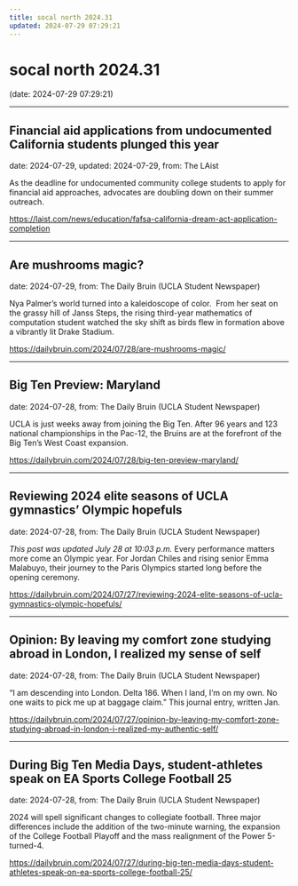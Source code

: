```yaml
---
title: socal north 2024.31
updated: 2024-07-29 07:29:21
---
```


# socal north 2024.31

(date: 2024-07-29 07:29:21)

---

## Financial aid applications from undocumented California students plunged this year

date: 2024-07-29, updated: 2024-07-29, from: The LAist

As the deadline for undocumented community college students to apply for financial aid approaches, advocates are doubling down on their summer outreach. 

<https://laist.com/news/education/fafsa-california-dream-act-application-completion>

---

## Are mushrooms magic?

date: 2024-07-29, from: The Daily Bruin (UCLA Student Newspaper)

Nya Palmer’s world turned into a kaleidoscope of color.&#160;
From her seat on the grassy hill of Janss Steps, the rising third-year mathematics of computation student watched the sky shift as birds flew in formation above a vibrantly lit Drake Stadium. 

<https://dailybruin.com/2024/07/28/are-mushrooms-magic/>

---

## Big Ten Preview: Maryland

date: 2024-07-28, from: The Daily Bruin (UCLA Student Newspaper)

UCLA is just weeks away from joining the Big Ten. After 96 years and 123 national championships in the Pac-12, the Bruins are at the forefront of the Big Ten&#8217;s West Coast expansion. 

<https://dailybruin.com/2024/07/28/big-ten-preview-maryland/>

---

## Reviewing 2024 elite seasons of UCLA gymnastics’ Olympic hopefuls

date: 2024-07-28, from: The Daily Bruin (UCLA Student Newspaper)

<em>This post was updated July 28 at 10:03 p.m.</em>
Every performance matters more come an Olympic year.
For Jordan Chiles and rising senior Emma Malabuyo, their journey to the Paris Olympics started long before the opening ceremony. 

<https://dailybruin.com/2024/07/27/reviewing-2024-elite-seasons-of-ucla-gymnastics-olympic-hopefuls/>

---

## Opinion: By leaving my comfort zone studying abroad in London, I realized my sense of self

date: 2024-07-28, from: The Daily Bruin (UCLA Student Newspaper)

“I am descending into London. Delta 186. When I land, I’m on my own. No one waits to pick me up at baggage claim.”
This journal entry, written Jan. 

<https://dailybruin.com/2024/07/27/opinion-by-leaving-my-comfort-zone-studying-abroad-in-london-i-realized-my-authentic-self/>

---

## During Big Ten Media Days, student-athletes speak on EA Sports College Football 25

date: 2024-07-28, from: The Daily Bruin (UCLA Student Newspaper)

2024 will spell significant changes to collegiate football.
Three major differences include the addition of the two-minute warning, the expansion of the College Football Playoff and the mass realignment of the Power 5-turned-4. 

<https://dailybruin.com/2024/07/27/during-big-ten-media-days-student-athletes-speak-on-ea-sports-college-football-25/>

